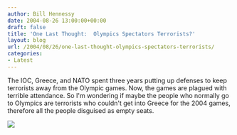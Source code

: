 ```yaml
---
author: Bill Hennessy
date: 2004-08-26 13:00:00+00:00
draft: false
title: 'One Last Thought:  Olympics Spectators Terrorists?'
layout: blog
url: /2004/08/26/one-last-thought-olympics-spectators-terrorists/
categories:
- Latest
---
```


The IOC, Greece, and NATO spent three years putting up defenses to keep terrorists away from the Olympic games.  Now, the games are plagued with terrible attendance.  So I'm wondering if maybe the people who normally go to Olympics are terrorists who couldn't get into Greece for the 2004 games, therefore all the people disguised as empty seats.  
  
![](https://blog.billhennessy.com/aggbug.aspx?PostID=624)

